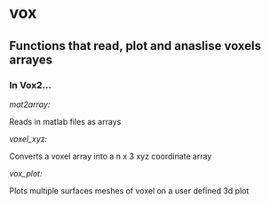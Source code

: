 # vox
## Functions that read, plot and anaslise voxels arrayes

### In Vox2...

*mat2array:* 

Reads in matlab files as arrays

*voxel_xyz:*

Converts a voxel array into a n x 3 xyz coordinate array

*vox_plot:*

Plots multiple surfaces meshes of voxel on a user defined 3d plot


